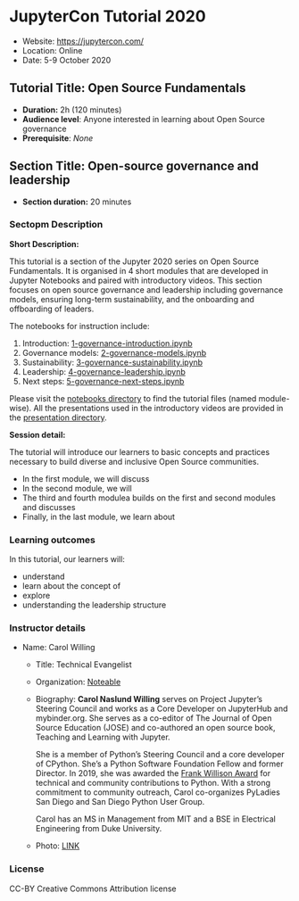 # JupyterCon Tutorial 2020

- Website: https://jupytercon.com/
- Location: Online
- Date: 5-9 October 2020

## Tutorial Title: Open Source Fundamentals

- **Duration:** 2h (120 minutes)
- **Audience level**: Anyone interested in learning about Open Source governance
- **Prerequisite**: *None*

## Section Title: Open-source governance and leadership

- **Section duration:** 20 minutes

### Sectopm Description

**Short Description:**

This tutorial is a section of the Jupyter 2020 series on Open Source Fundamentals.
It is organised in 4 short modules that are developed in Jupyter Notebooks and paired
with introductory videos. This section focuses on open source governance and 
leadership including governance models, ensuring long-term sustainability, and 
the onboarding and offboarding of leaders.

The notebooks for instruction include:

1. Introduction: [1-governance-introduction.ipynb](https://github.com/jupytercon/)
2. Governance models: [2-governance-models.ipynb](https://github.com/jupytercon/)
3. Sustainability: [3-governance-sustainability.ipynb](https://github.com/jupytercon/)
4. Leadership: [4-governance-leadership.ipynb](https://github.com/jupytercon/)
5. Next steps: [5-governance-next-steps.ipynb](https://github.com/jupytercon/)

Please visit the [notebooks directory](./notebooks) to find the tutorial files (named module-wise).
All the presentations used in the introductory videos are provided in the [presentation directory](./presentations).

**Session detail:**

The tutorial will introduce our learners to basic concepts and practices necessary to build diverse and inclusive Open Source communities.
- In the first module, we will discuss 
- In the second module, we will 
- The third and fourth modulea builds on the first and second modules and discusses 
- Finally, in the last module, we learn about 

### Learning outcomes

In this tutorial, our learners will:
- understand 
- learn about the concept of 
- explore 
- understanding the leadership structure 

### Instructor details

- Name: Carol Willing
    - Title: Technical Evangelist
    - Organization: [Noteable](https://noteable.io)
    - Biography: **Carol Naslund Willing** serves on Project Jupyter’s Steering Council
      and works as a Core Developer on JupyterHub and mybinder.org. She serves as a
      co-editor of The Journal of Open Source Education (JOSE) and co-authored an
      open source book, Teaching and Learning with Jupyter.

      She is a member of Python’s Steering Council and a core developer of CPython. 
      She’s a Python Software Foundation Fellow and former Director. In 2019, she was
      awarded the [Frank Willison Award](https://www.python.org/community/awards/frank-willison/#carol-willing-2019) 
      for technical and community contributions to Python. With a strong commitment to
      community outreach, Carol co-organizes PyLadies San Diego and San Diego Python User Group.

      Carol has an MS in Management from MIT and a BSE in Electrical Engineering from Duke University.

    - Photo: [LINK](images/Willing_Carol_Jupyter.png)

### License

CC-BY Creative Commons Attribution license